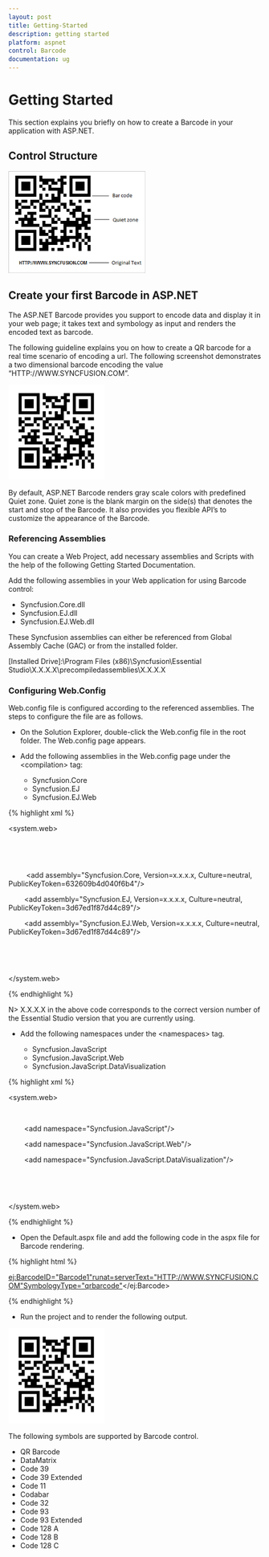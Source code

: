 ```yaml
---
layout: post
title: Getting-Started
description: getting started
platform: aspnet
control: Barcode
documentation: ug
---
```


# Getting Started

This section explains you briefly on how to create a Barcode in your application with ASP.NET.

## Control Structure

![Description: C:/Users/labuser/Desktop/barcode.png](Getting-Started_images/Getting-Started_img1.png) 


## Create your first Barcode in ASP.NET

The ASP.NET Barcode provides you support to encode data and display it in your web page; it takes text and symbology as input and renders the encoded text as barcode.

The following guideline explains you on how to create a QR barcode for a real time scenario of encoding a url. The following screenshot demonstrates a two dimensional barcode encoding the value “HTTP://WWW.SYNCFUSION.COM”.



![](Getting-Started_images/Getting-Started_img2.png) 


By default, ASP.NET Barcode renders gray scale colors with predefined Quiet zone. Quiet zone is the blank margin on the side(s) that denotes the start and stop of the Barcode. It also provides you flexible API’s to customize the appearance of the Barcode. 

### Referencing Assemblies

You can create a Web Project, add necessary assemblies and Scripts with the help of the following Getting Started Documentation.

Add the following assemblies in your Web application for using Barcode control:

* Syncfusion.Core.dll
* Syncfusion.EJ.dll
* Syncfusion.EJ.Web.dll

These Syncfusion assemblies can either be referenced from Global Assembly Cache (GAC) or from the installed folder.

[Installed Drive]:\Program Files (x86)\Syncfusion\Essential Studio\X.X.X.X\precompiledassemblies\X.X.X.X

### Configuring Web.Config

Web.config file is configured according to the referenced assemblies. The steps to configure the file are as follows.

* On the Solution Explorer, double-click the Web.config file in the root folder. The Web.config page appears.
* Add the following assemblies in the Web.config page under the &lt;compilation&gt; tag:

  * Syncfusion.Core
  * Syncfusion.EJ
  * Syncfusion.EJ.Web



{% highlight xml %}

<system.web>

    <compilation>

      <assemblies>

         <add assembly="Syncfusion.Core, Version=x.x.x.x, Culture=neutral, PublicKeyToken=632609b4d040f6b4"/>

        <add assembly="Syncfusion.EJ, Version=x.x.x.x, Culture=neutral, PublicKeyToken=3d67ed1f87d44c89"/>

        <add assembly="Syncfusion.EJ.Web, Version=x.x.x.x, Culture=neutral, PublicKeyToken=3d67ed1f87d44c89"/>

      </assemblies>

    </compilation>

</system.web>

{% endhighlight %}




N> X.X.X.X in the above code corresponds to the correct version number of the Essential Studio version that you are currently using.



* Add the following namespaces under the &lt;namespaces&gt; tag.

  * Syncfusion.JavaScript
  * Syncfusion.JavaScript.Web
  * Syncfusion.JavaScript.DataVisualization



{% highlight xml %}

<system.web>

<pages>

      <namespaces>

        <add namespace="Syncfusion.JavaScript"/>

        <add namespace="Syncfusion.JavaScript.Web"/>

        <add namespace="Syncfusion.JavaScript.DataVisualization"/>

      </namespaces>

   </pages>

</system.web>



{% endhighlight %}



* Open the Default.aspx file and add the following code in the aspx file for Barcode rendering.

{% highlight html %}

<div>

<div>

<ej:BarcodeID="Barcode1"runat=serverText="HTTP://WWW.SYNCFUSION.COM"SymbologyType="qrbarcode"></ej:Barcode>

</div>

</div>

{% endhighlight %}



* Run the project and to render the following output.



![](Getting-Started_images/Getting-Started_img4.png) 

The following symbols are supported by Barcode control.

* QR Barcode
* DataMatrix
* Code 39
* Code 39 Extended
* Code 11
* Codabar
* Code 32
* Code 93
* Code 93 Extended
* Code 128 A
* Code 128 B
* Code 128 C
